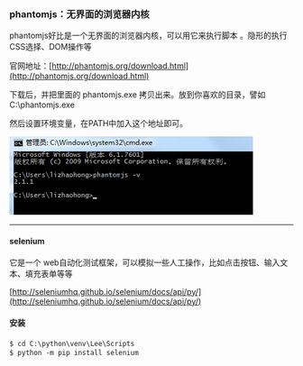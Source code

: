 ### phantomjs：无界面的浏览器内核

phantomjs好比是一个无界面的浏览器内核，可以用它来执行脚本 。隐形的执行CSS选择、DOM操作等

官网地址：[http://phantomjs.org/download.html](http://phantomjs.org/download.html)

下载后，并把里面的 phantomjs.exe 拷贝出来。放到你喜欢的目录，譬如 C:\phantomjs.exe

然后设置环境变量，在PATH中加入这个地址即可。

![](/assets/asdasdzxc12import.png)

---

#### selenium

它是一个 web自动化测试框架，可以模拟一些人工操作，比如点击按钮、输入文本、填充表单等等

[http://seleniumhq.github.io/selenium/docs/api/py/](http://seleniumhq.github.io/selenium/docs/api/py/)

#### 安装

```
$ cd C:\python\venv\Lee\Scripts
$ python -m pip install selenium
```





